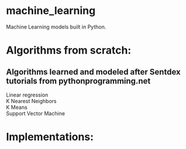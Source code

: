 # machine_learning
Machine Learning models built in Python.

# Algorithms from scratch:
## Algorithms learned and modeled after Sentdex tutorials from pythonprogramming.net
Linear regression <br>
K Nearest Neighbors <br>
K Means <br>
Support Vector Machine <br>

# Implementations:


